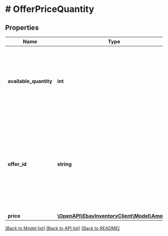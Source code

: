 # # OfferPriceQuantity

## Properties

Name | Type | Description | Notes
------------ | ------------- | ------------- | -------------
**available_quantity** | **int** | This field is used if the seller wants to modify the current quantity of the inventory item that will be available for purchase in the offer (identified by the corresponding &lt;strong&gt;offerId&lt;/strong&gt; value). Either the &lt;strong&gt;availableQuantity&lt;/strong&gt; field or the &lt;strong&gt;price&lt;/strong&gt; container is required, but not necessarily both. | [optional]
**offer_id** | **string** | This field is the unique identifier of the offer. If an &lt;strong&gt;offers&lt;/strong&gt; container is used to update one or more offers associated to a specific inventory item, the &lt;strong&gt;offerId&lt;/strong&gt; value is required in order to identify the offer to update with a modified price and/or quantity.&lt;br/&gt;&lt;br/&gt;The seller can run a &lt;strong&gt;getOffers&lt;/strong&gt; call (passing in the correct SKU value as a query parameter) to retrieve &lt;strong&gt;offerId&lt;/strong&gt; values for offers associated with the SKU. | [optional]
**price** | [**\OpenAPI\EbayInventoryClient\Model\Amount**](Amount.md) |  | [optional]

[[Back to Model list]](../../README.md#models) [[Back to API list]](../../README.md#endpoints) [[Back to README]](../../README.md)
